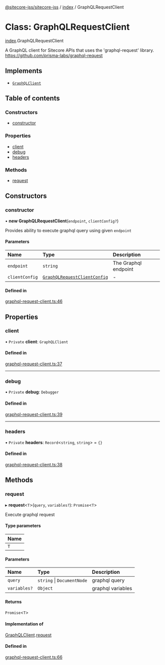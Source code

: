 [@sitecore-jss/sitecore-jss](../README.md) / [index](../modules/index.md) / GraphQLRequestClient

# Class: GraphQLRequestClient

[index](../modules/index.md).GraphQLRequestClient

A GraphQL client for Sitecore APIs that uses the 'graphql-request' library.
https://github.com/prisma-labs/graphql-request

## Implements

- [`GraphQLClient`](../interfaces/index.GraphQLClient.md)

## Table of contents

### Constructors

- [constructor](index.GraphQLRequestClient.md#constructor)

### Properties

- [client](index.GraphQLRequestClient.md#client)
- [debug](index.GraphQLRequestClient.md#debug)
- [headers](index.GraphQLRequestClient.md#headers)

### Methods

- [request](index.GraphQLRequestClient.md#request)

## Constructors

### constructor

• **new GraphQLRequestClient**(`endpoint`, `clientConfig?`)

Provides ability to execute graphql query using given `endpoint`

#### Parameters

| Name | Type | Description |
| :------ | :------ | :------ |
| `endpoint` | `string` | The Graphql endpoint |
| `clientConfig` | [`GraphQLRequestClientConfig`](../modules/index.md#graphqlrequestclientconfig) | - |

#### Defined in

[graphql-request-client.ts:46](https://github.com/Sitecore/jss/blob/fe629f32/packages/sitecore-jss/src/graphql-request-client.ts#L46)

## Properties

### client

• `Private` **client**: `GraphQLClient`

#### Defined in

[graphql-request-client.ts:37](https://github.com/Sitecore/jss/blob/fe629f32/packages/sitecore-jss/src/graphql-request-client.ts#L37)

___

### debug

• `Private` **debug**: `Debugger`

#### Defined in

[graphql-request-client.ts:39](https://github.com/Sitecore/jss/blob/fe629f32/packages/sitecore-jss/src/graphql-request-client.ts#L39)

___

### headers

• `Private` **headers**: `Record`<`string`, `string`\> = `{}`

#### Defined in

[graphql-request-client.ts:38](https://github.com/Sitecore/jss/blob/fe629f32/packages/sitecore-jss/src/graphql-request-client.ts#L38)

## Methods

### request

▸ **request**<`T`\>(`query`, `variables?`): `Promise`<`T`\>

Execute graphql request

#### Type parameters

| Name |
| :------ |
| `T` |

#### Parameters

| Name | Type | Description |
| :------ | :------ | :------ |
| `query` | `string` \| `DocumentNode` | graphql query |
| `variables?` | `Object` | graphql variables |

#### Returns

`Promise`<`T`\>

#### Implementation of

[GraphQLClient](../interfaces/index.GraphQLClient.md).[request](../interfaces/index.GraphQLClient.md#request)

#### Defined in

[graphql-request-client.ts:66](https://github.com/Sitecore/jss/blob/fe629f32/packages/sitecore-jss/src/graphql-request-client.ts#L66)
